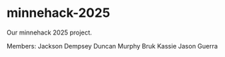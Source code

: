 # minnehack-2025
Our minnehack 2025 project.

Members:
Jackson Dempsey
Duncan Murphy
Bruk Kassie
Jason Guerra
